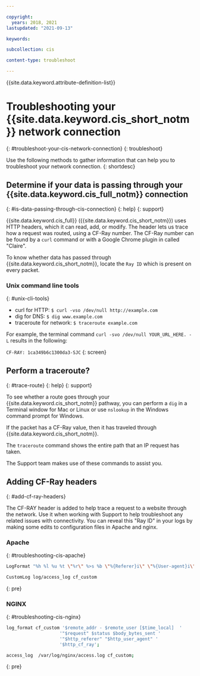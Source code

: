 ```yaml
---

copyright:
  years: 2018, 2021
lastupdated: "2021-09-13"

keywords: 

subcollection: cis

content-type: troubleshoot

---
```


{{site.data.keyword.attribute-definition-list}}

# Troubleshooting your {{site.data.keyword.cis_short_notm}} network connection
{: #troubleshoot-your-cis-network-connection}
{: troubleshoot}

Use the following methods to gather information that can help you to troubleshoot your network connection. 
{: shortdesc}


## Determine if your data is passing through your {{site.data.keyword.cis_full_notm}} connection
{: #is-data-passing-through-cis-connection}
{: help}
{: support}

{{site.data.keyword.cis_full}} ({{site.data.keyword.cis_short_notm}}) uses HTTP headers, which it can read, add, or modify. The header lets us trace how a request was routed, using a CF-Ray number. The CF-Ray number can be found by a `curl` command or with a Google Chrome plugin in called "Claire".

To know whether data has passed through {{site.data.keyword.cis_short_notm}}, locate the `Ray ID` which is present on every packet.

### Unix command line tools
{: #unix-cli-tools}

* curl for HTTP: `$ curl -vso /dev/null http://example.com`
* dig for DNS: `$ dig www.example.com`
* traceroute for network: `$ traceroute example.com`

For example, the terminal command `curl -svo /dev/null YOUR_URL_HERE. -L` results in the following:

`CF-RAY: 1ca349b6c1300da3-SJC`
{: screen}

## Perform a traceroute?
{: #trace-route}
{: help}
{: support}

To see whether a route goes through your {{site.data.keyword.cis_short_notm}} pathway, you can perform a `dig` in a Terminal window for Mac or Linux or use `nslookup` in the Windows command prompt for Windows.

If the packet has a CF-Ray value, then it has traveled through {{site.data.keyword.cis_short_notm}}.

The `traceroute` command shows the entire path that an IP request has taken.

The Support team makes use of these commands to assist you.


## Adding CF-Ray headers
{: #add-cf-ray-headers}

The CF-RAY header is added to help trace a request to a website through the network. Use it when working with Support to help troubleshoot any related issues with connectivity. You can reveal this "Ray ID" in your logs by making some edits to configuration files in Apache and nginx.

### Apache
{: #troubleshooting-cis-apache}

```sh
LogFormat "%h %l %u %t \"%r\" %>s %b \"%{Referer}i\" \"%{User-agent}i\" %{CF-Ray}i" cf_custom

CustomLog log/access_log cf_custom
```
{: pre}

### NGINX
{: #troubleshooting-cis-nginx}

```sh
log_format cf_custom '$remote_addr - $remote_user [$time_local]  '
                    '"$request" $status $body_bytes_sent '
                    '"$http_referer" "$http_user_agent" '
                    '$http_cf_ray';

access_log  /var/log/nginx/access.log cf_custom;
```
{: pre}
